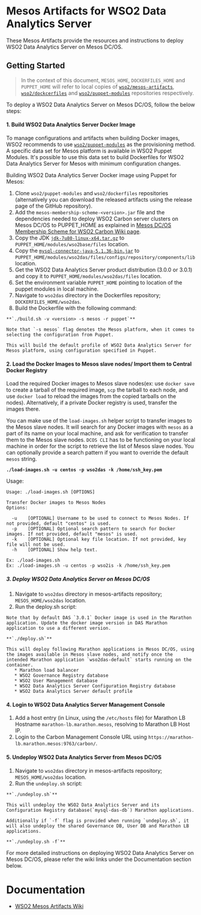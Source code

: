 # Mesos Artifacts for WSO2 Data Analytics Server

These Mesos Artifacts provide the resources and instructions to deploy WSO2 Data Analytics Server on Mesos DC/OS.

## Getting Started

>In the context of this document, `MESOS_HOME`, `DOCKERFILES_HOME` and `PUPPET_HOME` will refer to local copies of [`wso2/mesos-artifacts`](https://github.com/wso2/mesos-artifacts/), [`wso2/dockcerfiles`](https://github.com/wso2/dockerfiles/) and [`wso2/puppet-modules`](https://github.com/wso2/puppet-modules) repositories respectively.

To deploy a WSO2 Data Analytics Server on Mesos DC/OS, follow the below steps:

#### 1. Build WSO2 Data Analytics Server Docker Image

To manage configurations and artifacts when building Docker images, WSO2 recommends to use [`wso2/puppet-modules`](https://github.com/wso2/puppet-modules) as the provisioning method. A specific data set for Mesos platform is available in WSO2 Puppet Modules. It's possible to use this data set to build Dockerfiles for WSO2 Data Analytics Server for Mesos with minimum configuration changes.

Building WSO2 Data Analytics Server Docker image using Puppet for Mesos:

  1. Clone `wso2/puppet-modules` and `wso2/dockerfiles` repositories (alternatively you can download the released artifacts using the release page of the GitHub repository).
  2. Add the `mesos-membership-scheme-<version>.jar` file and the dependencies needed to deploy WSO2 Carbon server clusters on Mesos DC/OS to PUPPET_HOME as explained in [Mesos DC/OS Membership Scheme for WSO2 Carbon Wiki page](https://docs.wso2.com/display/MA100/Mesos+DC-OS+Membership+Scheme+for+WSO2+Carbon).
  3. Copy the JDK [`jdk-7u80-linux-x64.tar.gz`](http://www.oracle.com/technetwork/java/javase/downloads/jdk7-downloads-1880260.html) to `PUPPET_HOME/modules/wso2base/files` location.
  4. Copy the [`mysql-connector-java-5.1.36-bin.jar`](https://downloads.mysql.com/archives/get/file/mysql-connector-java-5.1.36.zip) to `PUPPET_HOME/modules/wso2das/files/configs/repository/components/lib` location.
  5. Get the WSO2 Data Analytics Server product distribution (3.0.0 or 3.0.1) and copy it to `PUPPET_HOME/modules/wso2das/files` location.
  6. Set the environment variable `PUPPET_HOME` pointing to location of the puppet modules in local machine.
  7. Navigate to `wso2das` directory in the Dockerfiles repository; `DOCKERFILES_HOME/wso2das`.
  8. Build the Dockerfile with the following command:

    **`./build.sh -v <version> -s mesos -r puppet`**

    Note that `-s mesos` flag denotes the Mesos platform, when it comes to selecting the configuration from Puppet.

    This will build the default profile of WSO2 Data Analytics Server for Mesos platform, using configuration specified in Puppet.  

#### 2. Load the Docker Images to Mesos slave nodes/ Import them to Central Docker Registry

Load the required Docker images to Mesos slave nodes(ex: use `docker save` to create a tarball of the required image, `scp` the tarball to each node, and use `docker load` to reload the images from the copied tarballs on the nodes). Alternatively, if a private Docker registry is used, transfer the images there.

You can make use of the `load-images.sh` helper script to transfer images to the Mesos slave nodes. It will search for any Docker images with `mesos` as a part of its name on your local machine, and ask for verification to transfer them to the Mesos slave nodes. `DCOS CLI` has to be functioning on your local machine in order for the script to retrieve the list of Mesos slave nodes. You can optionally provide a search pattern if you want to override the default `mesos` string.

**`./load-images.sh -u centos -p wso2das -k /home/ssh_key.pem`**

Usage:
```
Usage: ./load-images.sh [OPTIONS]

Transfer Docker images to Mesos Nodes
Options:

  -u	[OPTIONAL] Username to be used to connect to Mesos Nodes. If not provided, default "centos" is used.
  -p	[OPTIONAL] Optional search pattern to search for Docker images. If not provided, default "mesos" is used.
  -k	[OPTIONAL] Optional key file location. If not provided, key file will not be used.
  -h	[OPTIONAL] Show help text.

Ex: ./load-images.sh
Ex: ./load-images.sh -u centos -p wso2is -k /home/ssh_key.pem
```
    
##### 3. Deploy WSO2 Data Analytics Server on Mesos DC/OS
  1. Navigate to `wso2das` directory in mesos-artifacts repository; `MESOS_HOME/wso2das` location.
  2. Run the deploy.sh script:
  
    Note that by default DAS `3.0.1` Docker image is used in the Marathon application. Update the docker image version in DAS Marathon application to use a different version.

    **`./deploy.sh`**
    
    This will deploy following Marathon applications in Mesos DC/OS, using the images available in Mesos slave nodes, and notify once the intended Marathon application `wso2das-default` starts running on the container.
       * Marathon load balancer
       * WSO2 Governance Registry database
       * WSO2 User Management database
       * WSO2 Data Analytics Server Configuration Registry database
       * WSO2 Data Analytics Server default profile
       
#### 4. Login to WSO2 Data Analytics Server Management Console
  1. Add a host entry (in Linux, using the `/etc/hosts` file) for Marathon LB Hostname `marathon-lb.marathon.mesos`, resolving to Marathon LB Host IP.
  2. Login to the Carbon Management Console URL using `https://marathon-lb.marathon.mesos:9763/carbon/`.
 
#### 5. Undeploy WSO2 Data Analytics Server from Mesos DC/OS
  1. Navigate to `wso2das` directory in mesos-artifacts repository; `MESOS_HOME/wso2das` location.
  2. Run the `undeploy.sh` script:

    **`./undeploy.sh`**

    This will undeploy the WSO2 Data Analytics Server and its Configuration Registry database(`mysql-das-db`) Marathon applications.
   
    Additionally if `-f` flag is provided when running `undeploy.sh`, it will also undeploy the shared Governance DB, User DB and Marathon LB applications.
    
    **`./undeploy.sh -f`**

For more detailed instructions on deploying WSO2 Data Analytics Server on Mesos DC/OS, please refer the wiki links under the Documentation section below.

# Documentation
* [WSO2 Mesos Artifacts Wiki](https://docs.wso2.com/display/MA100/WSO2+Mesos+Artifacts+Documentation)
